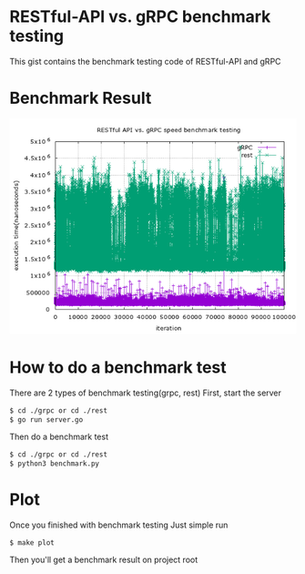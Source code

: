# RESTful-API vs. gRPC benchmark testing
This gist contains the benchmark testing code of RESTful-API and gRPC

# Benchmark Result
![](./benchmark.png)

# How to do a benchmark test
There are 2 types of benchmark testing(grpc, rest)
First, start the server
```shell
$ cd ./grpc or cd ./rest
$ go run server.go
```

Then do a benchmark test
```shell
$ cd ./grpc or cd ./rest
$ python3 benchmark.py
```

# Plot
Once you finished with benchmark testing
Just simple run
```shell
$ make plot
```

Then you'll get a benchmark result on project root